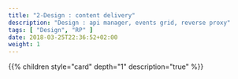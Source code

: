 ```yaml
---
title: "2-Design : content delivery"
description: "Design : api manager, events grid, reverse proxy"
tags: [ "Design", "RP" ]
date: 2018-03-25T22:36:52+02:00
weight: 1
---
```

{{% children style="card" depth="1"  description="true" %}}
